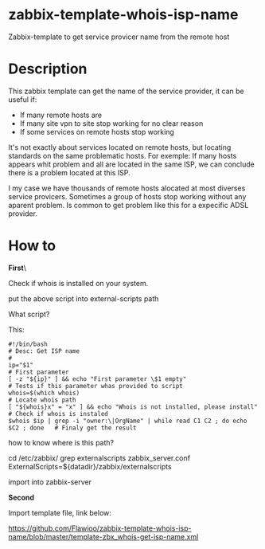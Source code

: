 # zabbix-template-whois-isp-name
Zabbix-template to get service provicer name from the remote host

# Description

This zabbix template can get the name of the service provider, it can be useful if:
* If many remote hosts are
* If many site vpn to site stop working for no clear reason
* If some services on remote hosts stop working

It's not exactly about services located on remote hosts, but locating standards on the same problematic hosts.
For exemple:
If many hosts appears whit problem and all are located in the same ISP, we can conclude there is a problem located at this ISP.

I my case we have thousands of remote hosts alocated at most diverses service provicers.
Sometimes a group of hosts stop working without any aparent problem.
Is common to get problem like this for a expecific ADSL provider.

# How to
**First**\

Check if whois is installed on your system.

put the above script into external-scripts path

What script?

This:
```shell
#!/bin/bash
# Desc: Get ISP name
#           
ip="$1"                                                                          # First parameter
[ -z "${ip}" ] && echo "First parameter \$1 empty"                               # Tests if this parameter whas provided to script
whois=$(which whois)                                                             # Locate whois path
[ "${whois}x" = "x" ] && echo "Whois is not installed, please install"           # Check if whois is instaled
$whois $ip | grep -i "owner:\|OrgName" | while read C1 C2 ; do echo $C2 ; done   # Finaly get the result
```

how to know where is this path?

cd /etc/zabbix/
grep externalscripts zabbix_server.conf
ExternalScripts=${datadir}/zabbix/externalscripts

import into zabbix-server

**Second**

Import template file, link below:

https://github.com/Flawioo/zabbix-template-whois-isp-name/blob/master/template-zbx_whois-get-isp-name.xml

